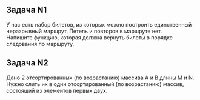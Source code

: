 ## Задача N1

У нас есть набор билетов, из которых можно построить единственный неразрывный маршрут. Петель и повторов в маршруте нет.  
Напишите функцию, которая должна вернуть билеты в порядке следования по маршруту.

## Задача N2
Дано 2 отсортированных (по возрастанию) массива A и B длины M и N.  
Нужно слить их в один отсортированный (по возрастанию) массив, состоящий из элементов первых двух. 
